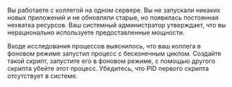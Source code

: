 Вы работаете с коллегой на одном сервере. Вы не запускали никаких новых приложений и не обновляли старые, но появилась постоянная нехватка ресурсов. Ваш системный администратор утверждает, что вы нерационально используете предоставленные мощности.

Входе исследования процессов выяснилось, что ваш коллега в фоновом режиме запустил процесс с бесконечным циклом. Создайте такой скрипт, запустите его в фоновом режиме, с помощью другого скрипта убейте этот процесс. Убедитесь, что PID первого скрипта отсутствует в системе.

